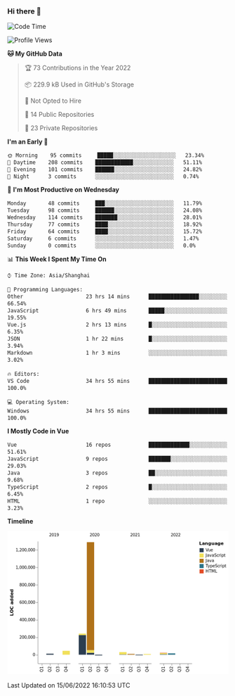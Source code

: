 ### Hi there 👋

<!--START_SECTION:waka-->
![Code Time](http://img.shields.io/badge/Code%20Time-0%20secs-blue)

![Profile Views](http://img.shields.io/badge/Profile%20Views-78-blue)

**🐱 My GitHub Data** 

> 🏆 73 Contributions in the Year 2022
 > 
> 📦 229.9 kB Used in GitHub's Storage 
 > 
> 🚫 Not Opted to Hire
 > 
> 📜 14 Public Repositories 
 > 
> 🔑 23 Private Repositories  
 > 
**I'm an Early 🐤** 

```text
🌞 Morning    95 commits     █████░░░░░░░░░░░░░░░░░░░░   23.34% 
🌆 Daytime    208 commits    ████████████░░░░░░░░░░░░░   51.11% 
🌃 Evening    101 commits    ██████░░░░░░░░░░░░░░░░░░░   24.82% 
🌙 Night      3 commits      ░░░░░░░░░░░░░░░░░░░░░░░░░   0.74%

```
📅 **I'm Most Productive on Wednesday** 

```text
Monday       48 commits     ███░░░░░░░░░░░░░░░░░░░░░░   11.79% 
Tuesday      98 commits     ██████░░░░░░░░░░░░░░░░░░░   24.08% 
Wednesday    114 commits    ███████░░░░░░░░░░░░░░░░░░   28.01% 
Thursday     77 commits     ████░░░░░░░░░░░░░░░░░░░░░   18.92% 
Friday       64 commits     ████░░░░░░░░░░░░░░░░░░░░░   15.72% 
Saturday     6 commits      ░░░░░░░░░░░░░░░░░░░░░░░░░   1.47% 
Sunday       0 commits      ░░░░░░░░░░░░░░░░░░░░░░░░░   0.0%

```


📊 **This Week I Spent My Time On** 

```text
⌚︎ Time Zone: Asia/Shanghai

💬 Programming Languages: 
Other                    23 hrs 14 mins      ████████████████░░░░░░░░░   66.54% 
JavaScript               6 hrs 49 mins       █████░░░░░░░░░░░░░░░░░░░░   19.55% 
Vue.js                   2 hrs 13 mins       █░░░░░░░░░░░░░░░░░░░░░░░░   6.35% 
JSON                     1 hr 22 mins        █░░░░░░░░░░░░░░░░░░░░░░░░   3.94% 
Markdown                 1 hr 3 mins         ░░░░░░░░░░░░░░░░░░░░░░░░░   3.02%

🔥 Editors: 
VS Code                  34 hrs 55 mins      █████████████████████████   100.0%

💻 Operating System: 
Windows                  34 hrs 55 mins      █████████████████████████   100.0%

```

**I Mostly Code in Vue** 

```text
Vue                      16 repos            █████████████░░░░░░░░░░░░   51.61% 
JavaScript               9 repos             ███████░░░░░░░░░░░░░░░░░░   29.03% 
Java                     3 repos             ██░░░░░░░░░░░░░░░░░░░░░░░   9.68% 
TypeScript               2 repos             █░░░░░░░░░░░░░░░░░░░░░░░░   6.45% 
HTML                     1 repo              ░░░░░░░░░░░░░░░░░░░░░░░░░   3.23%

```


**Timeline**

![Chart not found](https://raw.githubusercontent.com/jichangee/jichangee/main/charts/bar_graph.png) 


 Last Updated on 15/06/2022 16:10:53 UTC
<!--END_SECTION:waka-->

<!--
**jichangee/jichangee** is a ✨ _special_ ✨ repository because its `README.md` (this file) appears on your GitHub profile.

Here are some ideas to get you started:

- 🔭 I’m currently working on ...
- 🌱 I’m currently learning ...
- 👯 I’m looking to collaborate on ...
- 🤔 I’m looking for help with ...
- 💬 Ask me about ...
- 📫 How to reach me: ...
- 😄 Pronouns: ...
- ⚡ Fun fact: ...
-->
